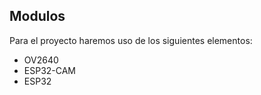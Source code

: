 ## Modulos

Para el proyecto haremos uso de los siguientes elementos:

- OV2640 
- ESP32-CAM
- ESP32
